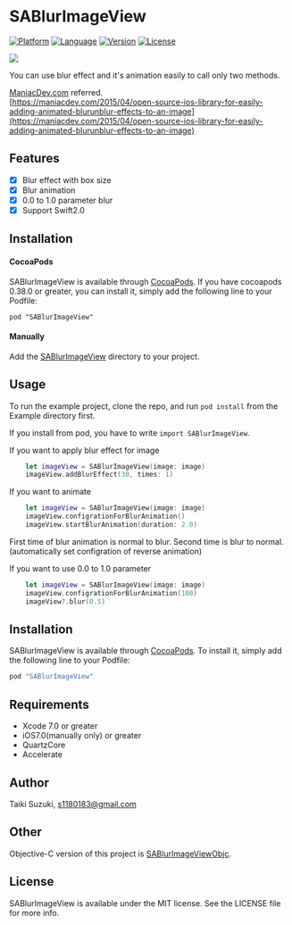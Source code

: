 # SABlurImageView

[![Platform](http://img.shields.io/badge/platform-ios-blue.svg?style=flat
)](https://developer.apple.com/iphone/index.action)
[![Language](http://img.shields.io/badge/language-swift-brightgreen.svg?style=flat
)](https://developer.apple.com/swift)
[![Version](https://img.shields.io/cocoapods/v/SABlurImageView.svg?style=flat)](http://cocoapods.org/pods/SABlurImageView)
[![License](https://img.shields.io/cocoapods/l/SABlurImageView.svg?style=flat)](http://cocoapods.org/pods/SABlurImageView)

![](./SampleImage/sample.gif)

You can use blur effect and it's animation easily to call only two methods.

[ManiacDev.com](https://maniacdev.com/) referred.  
[https://maniacdev.com/2015/04/open-source-ios-library-for-easily-adding-animated-blurunblur-effects-to-an-image](https://maniacdev.com/2015/04/open-source-ios-library-for-easily-adding-animated-blurunblur-effects-to-an-image)

## Features

- [x] Blur effect with box size
- [x] Blur animation
- [x] 0.0 to 1.0 parameter blur
- [x] Support Swift2.0

## Installation

#### CocoaPods

SABlurImageView is available through [CocoaPods](http://cocoapods.org). If you have cocoapods 0.38.0 or greater, you can install
it, simply add the following line to your Podfile:

    pod "SABlurImageView"

#### Manually

Add the [SABlurImageView](./SABlurImageView) directory to your project.

## Usage

To run the example project, clone the repo, and run `pod install` from the Example directory first.

If you install from pod, you have to write `import SABlurImageView`.

If you want to apply blur effect for image

```swift
	let imageView = SABlurImageView(image: image)
	imageView.addBlurEffect(30, times: 1)
```

If you want to animate

```swift
	let imageView = SABlurImageView(image: image)
	imageView.configrationForBlurAnimation()
	imageView.startBlurAnimation(duration: 2.0)
```

First time of blur animation is normal to blur. Second time is blur to normal. (automatically set configration of reverse animation)

If you want to use 0.0 to 1.0 parameter

```swift
	let imageView = SABlurImageView(image: image)
	imageView.configrationForBlurAnimation(100)
	imageView?.blur(0.5)
```

## Installation

SABlurImageView is available through [CocoaPods](http://cocoapods.org). To install
it, simply add the following line to your Podfile:

```ruby
pod "SABlurImageView"
```
## Requirements

- Xcode 7.0 or greater
- iOS7.0(manually only) or greater
- QuartzCore
- Accelerate

## Author

Taiki Suzuki, s1180183@gmail.com

## Other

Objective-C version of this project is [SABlurImageViewObjc](https://github.com/szk-atmosphere/SABlurImageViewObjc).

## License

SABlurImageView is available under the MIT license. See the LICENSE file for more info.

